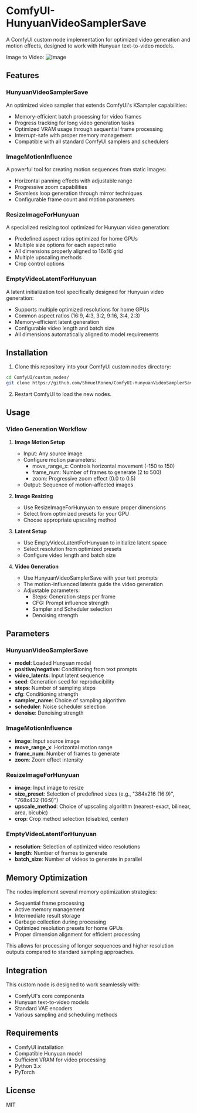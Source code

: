 # ComfyUI-HunyuanVideoSamplerSave

A ComfyUI custom node implementation for optimized video generation and motion effects, designed to work with Hunyuan text-to-video models.

Image to Video:
![image](https://github.com/user-attachments/assets/d1acf721-339a-41e4-b757-c680e758939d)


## Features

### HunyuanVideoSamplerSave
An optimized video sampler that extends ComfyUI's KSampler capabilities:
- Memory-efficient batch processing for video frames
- Progress tracking for long video generation tasks
- Optimized VRAM usage through sequential frame processing
- Interrupt-safe with proper memory management
- Compatible with all standard ComfyUI samplers and schedulers

### ImageMotionInfluence
A powerful tool for creating motion sequences from static images:
- Horizontal panning effects with adjustable range
- Progressive zoom capabilities
- Seamless loop generation through mirror techniques
- Configurable frame count and motion parameters

### ResizeImageForHunyuan
A specialized resizing tool optimized for Hunyuan video generation:
- Predefined aspect ratios optimized for home GPUs
- Multiple size options for each aspect ratio
- All dimensions properly aligned to 16x16 grid
- Multiple upscaling methods
- Crop control options

### EmptyVideoLatentForHunyuan
A latent initialization tool specifically designed for Hunyuan video generation:
- Supports multiple optimized resolutions for home GPUs
- Common aspect ratios (16:9, 4:3, 3:2, 9:16, 3:4, 2:3)
- Memory-efficient latent generation
- Configurable video length and batch size
- All dimensions automatically aligned to model requirements

## Installation

1. Clone this repository into your ComfyUI custom nodes directory:
```bash
cd ComfyUI/custom_nodes/
git clone https://github.com/ShmuelRonen/ComfyUI-HunyuanVideoSamplerSave.git
```

2. Restart ComfyUI to load the new nodes.

## Usage

### Video Generation Workflow

1. **Image Motion Setup**
   - Input: Any source image
   - Configure motion parameters:
     - move_range_x: Controls horizontal movement (-150 to 150)
     - frame_num: Number of frames to generate (2 to 500)
     - zoom: Progressive zoom effect (0.0 to 0.5)
   - Output: Sequence of motion-affected images

2. **Image Resizing**
   - Use ResizeImageForHunyuan to ensure proper dimensions
   - Select from optimized presets for your GPU
   - Choose appropriate upscaling method

3. **Latent Setup**
   - Use EmptyVideoLatentForHunyuan to initialize latent space
   - Select resolution from optimized presets
   - Configure video length and batch size

4. **Video Generation**
   - Use HunyuanVideoSamplerSave with your text prompts
   - The motion-influenced latents guide the video generation
   - Adjustable parameters:
     - Steps: Generation steps per frame
     - CFG: Prompt influence strength
     - Sampler and Scheduler selection
     - Denoising strength

## Parameters

### HunyuanVideoSamplerSave
- **model**: Loaded Hunyuan model
- **positive/negative**: Conditioning from text prompts
- **video_latents**: Input latent sequence
- **seed**: Generation seed for reproducibility
- **steps**: Number of sampling steps
- **cfg**: Conditioning strength
- **sampler_name**: Choice of sampling algorithm
- **scheduler**: Noise scheduler selection
- **denoise**: Denoising strength

### ImageMotionInfluence
- **image**: Input source image
- **move_range_x**: Horizontal motion range
- **frame_num**: Number of frames to generate
- **zoom**: Zoom effect intensity

### ResizeImageForHunyuan
- **image**: Input image to resize
- **size_preset**: Selection of predefined sizes (e.g., "384x216 (16:9)", "768x432 (16:9)")
- **upscale_method**: Choice of upscaling algorithm (nearest-exact, bilinear, area, bicubic)
- **crop**: Crop method selection (disabled, center)

### EmptyVideoLatentForHunyuan
- **resolution**: Selection of optimized video resolutions
- **length**: Number of frames to generate
- **batch_size**: Number of videos to generate in parallel

## Memory Optimization

The nodes implement several memory optimization strategies:
- Sequential frame processing
- Active memory management
- Intermediate result storage
- Garbage collection during processing
- Optimized resolution presets for home GPUs
- Proper dimension alignment for efficient processing

This allows for processing of longer sequences and higher resolution outputs compared to standard sampling approaches.

## Integration

This custom node is designed to work seamlessly with:
- ComfyUI's core components
- Hunyuan text-to-video models
- Standard VAE encoders
- Various sampling and scheduling methods

## Requirements

- ComfyUI installation
- Compatible Hunyuan model
- Sufficient VRAM for video processing
- Python 3.x
- PyTorch

## License

MIT
